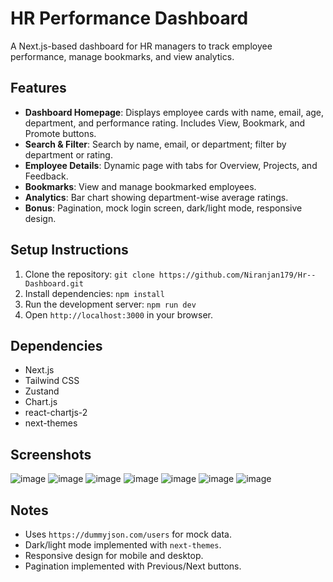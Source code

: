 # HR Performance Dashboard

A Next.js-based dashboard for HR managers to track employee performance, manage bookmarks, and view analytics.

## Features
- **Dashboard Homepage**: Displays employee cards with name, email, age, department, and performance rating. Includes View, Bookmark, and Promote buttons.
- **Search & Filter**: Search by name, email, or department; filter by department or rating.
- **Employee Details**: Dynamic page with tabs for Overview, Projects, and Feedback.
- **Bookmarks**: View and manage bookmarked employees.
- **Analytics**: Bar chart showing department-wise average ratings.
- **Bonus**: Pagination, mock login screen, dark/light mode, responsive design.

## Setup Instructions
1. Clone the repository: `git clone https://github.com/Niranjan179/Hr--Dashboard.git`
2. Install dependencies: `npm install`
3. Run the development server: `npm run dev`
4. Open `http://localhost:3000` in your browser.

## Dependencies
- Next.js
- Tailwind CSS
- Zustand
- Chart.js
- react-chartjs-2
- next-themes

## Screenshots
![image](https://github.com/user-attachments/assets/4851c40d-f396-4b44-b30c-6b94160a5479)
![image](https://github.com/user-attachments/assets/316fee57-febd-4341-abe6-1f10439c0a75)
![image](https://github.com/user-attachments/assets/f8700ccb-ca29-4793-8093-be91c1a1c2b9)
![image](https://github.com/user-attachments/assets/a961f7a3-5be3-484b-ba0c-a1811991889a)
![image](https://github.com/user-attachments/assets/ff71ad58-02be-46c0-9378-fc65a0b3085a)
![image](https://github.com/user-attachments/assets/ddf8febd-db84-4127-a728-9fa3dc66c322)
![image](https://github.com/user-attachments/assets/eeb74aee-f042-4349-bfe2-5e617902565f)


## Notes
- Uses `https://dummyjson.com/users` for mock data.
- Dark/light mode implemented with `next-themes`.
- Responsive design for mobile and desktop.
- Pagination implemented with Previous/Next buttons.
